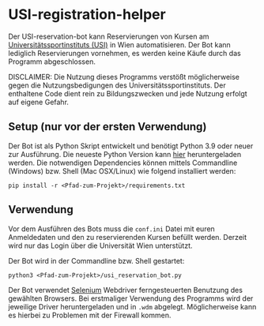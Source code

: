 # USI-registration-helper

Der USI-reservation-bot kann Reservierungen von Kursen am <a href="https://www.usi.at/">Universitätssportinstituts (USI)</a> in Wien automatisieren. Der Bot kann lediglich Reservierungen vornehmen, es werden keine Käufe durch das Programm abgeschlossen.

DISCLAIMER: Die Nutzung dieses Programms verstößt möglicherweise gegen die Nutzungsbedigungen des Universitätssportinstituts. Der enthaltene Code dient rein zu Bildungszwecken und jede Nutzung erfolgt auf eigene Gefahr.

## Setup (nur vor der ersten Verwendung)

Der Bot ist als Python Skript entwickelt und benötigt Python 3.9 oder neuer zur Ausführung. Die neueste Python Version kann <a href="">hier</a> heruntergeladen werden.
Die notwendigen Dependencies können mittels Commandline (Windows) bzw. Shell (Mac OSX/Linux) wie folgend installiert werden: 
```
pip install -r <Pfad-zum-Projekt>/requirements.txt
```

## Verwendung

Vor dem Ausführen des Bots muss die ``conf.ini`` Datei mit euren Anmeldedaten und den zu reservierenden Kursen befüllt werden. Derzeit wird nur das Login über die Universität Wien unterstützt.

Der Bot wird in der Commandline bzw. Shell gestartet:
```
python3 <Pfad-zum-Projekt>/usi_reservation_bot.py
```

Der Bot verwendet <a href="https://www.selenium.dev/">Selenium</a> Webdriver ferngesteuerten Benutzung des gewählten Browsers. Bei erstmaliger Verwendung des Programms wird der jeweilige Driver heruntergeladen und in ``.wdm`` abgelegt. Möglicherweise kann es hierbei zu Problemen mit der Firewall kommen.
